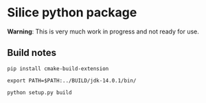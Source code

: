 # Silice python package

**Warning**: This is very much work in progress and not ready for use.

## Build notes

```pip install cmake-build-extension```

```export PATH=$PATH:../BUILD/jdk-14.0.1/bin/```

```python setup.py build```
